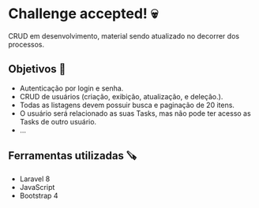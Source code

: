 <h1> Challenge accepted! 💀 </h1>

CRUD em desenvolvimento, material sendo atualizado no decorrer dos processos.

## Objetivos 🎯

<ul>
    <li> Autenticação por login e senha. <br> </li>
    <li> CRUD de usuários (criação, exibição, atualização, e deleção.). <br> </li>     
    <li> Todas as listagens devem possuir busca e paginação de 20 itens. <br> </li>    
    <li> O usuário será relacionado as suas Tasks, mas não pode ter acesso as Tasks de outro usuário.<br> </li>    
    <li> ... <br> </li>    
</ul>

## Ferramentas utilizadas 🪚 

<ul>
    <li> Laravel 8 <br> </li>    
    <li> JavaScript <br> </li> 
    <li> Bootstrap 4 <br> </li>    
</ul>
